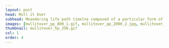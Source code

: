 ```yaml
---
layout: post
head: Mull it Over
subhead: Meandering life path timelne composed of a particular form of figurative expression. 
images: [mullitover_pp_800_1.gif, mullitover_pp_2000_2.jpg, mullitover_pp_2000_3.jpg]
thumbnail: mullitover_hp_350.gif
col: 1
order: 4
---
```

